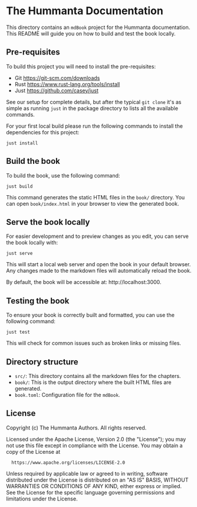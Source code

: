 # The Hummanta Documentation

This directory contains an `mdBook` project for the Hummanta documentation. This README will guide you on how to build and test the book locally.

## Pre-requisites

To build this project you will need to install the pre-requisites:

- Git https://git-scm.com/downloads
- Rust https://www.rust-lang.org/tools/install
- Just https://github.com/casey/just

See our setup for complete details, but after the typical `git clone` it's as simple as running `just` in the package directory to lists all the available commands.

For your first local build please run the following commands to install the dependencies for this project:

```
just install
```

## Build the book

To build the book, use the following command:

```
just build
```

This command generates the static HTML files in the `book/` directory. You can open `book/index.html` in your browser to view the generated book.

## Serve the book locally

For easier development and to preview changes as you edit, you can serve the book locally with:

```
just serve
```

This will start a local web server and open the book in your default browser. Any changes made to the markdown files will automatically reload the book.

By default, the book will be accessible at: http://localhost:3000.

## Testing the book

To ensure your book is correctly built and formatted, you can use the following command:

```
just test
```

This will check for common issues such as broken links or missing files.

## Directory structure

- `src/`: This directory contains all the markdown files for the chapters.
- `book/`: This is the output directory where the built HTML files are generated.
- `book.toml`: Configuration file for the `mdBook`.

## License

Copyright (c) The Hummanta Authors. All rights reserved.

Licensed under the Apache License, Version 2.0 (the "License");
you may not use this file except in compliance with the License.
You may obtain a copy of the License at

      https://www.apache.org/licenses/LICENSE-2.0

Unless required by applicable law or agreed to in writing, software
distributed under the License is distributed on an "AS IS" BASIS,
WITHOUT WARRANTIES OR CONDITIONS OF ANY KIND, either express or implied.
See the License for the specific language governing permissions and
limitations under the License.
